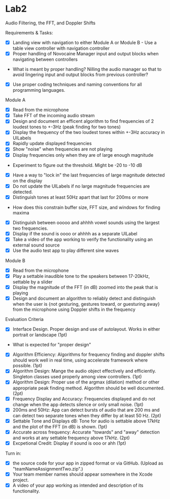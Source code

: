 # Lab2
Audio Filtering, the FFT, and Doppler Shifts

Requirements & Tasks:
- [x] Landing view with navigation to either Module A or Module B - Use a table view controller with navigation controller
- [x] Proper handling of Novocaine Manager input and output blocks when navigating between controllers
-  What is meant by proper handling? Nilling the audio manager so that to avoid lingering input and output blocks from previous controller?
- [x] Use proper coding techniques and naming conventions for all programming languages.

Module A
- [x] Read from the microphone
- [x] Take FFT of the incoming audio stream
- [x] Design and document an efficent algorithm to find frequencies of 2 loudest tones to +-3Hz (peak finding for two tones)
- [x] Display the frequency of the two loudest tones within +-3Hz accuracy in UILabels
- [x] Rapidly update displayed frequencies
- [x] Show "noise" when frequencies are not playing
- [x] Display frequencies only when they are of large enough magnitude
- Experiment to figure out the threshold. Might be -20 to -10 dB
- [x] Have a way to "lock in" the last frequencies of large magnitude detected on the display
- [x] Do not update the UILabels if no large magnitude frequencies are detected.
- [x] Distinguish tones at least 50Hz apart that last for 200ms or more
- How does this constrain buffer size, FFT size, and windows for finding maxima
- [x] Distinguish between ooooo and ahhhh vowel sounds using the largest two frequencies.
- [x] Display if the sound is oooo or ahhhh as a separate UILabel
- [x] Take a video of the app working to verify the functionality using an external sound source
- [x] Use the audio test app to play different sine waves

Module B
- [x] Read from the microphone
- [x] Play a settable inaudible tone to the speakers between 17-20kHz, settable by a slider
- [x] Display the magnitude of the FFT (in dB) zoomed into the peak that is playing
- [x] Design and document an algorithm to reliably detect and distinguish when the user is {not gesturing, gestures toward, or guesturing away} from the microphone using Doppler shifts in the frequency

Evaluation Criteria
- [x] Interface Design. Proper design and use of autolayout. Works in either portrait or landscape (1pt)
- What is expected for "proper design"
- [x] Algorithm Efficiency: Algorithms for frequency finding and doppler shifts should work well in real time, using accelerate framework where possible. (1pt)
- [x] Algorithm Design: Mange the audio object effectively and efficiently. Singleton classes used properly among view controllers. (1pt)
- [x] Algorithm Design: Proper use of the argmax (dilation) method or other appropriate peak finding method. Algorithm should be well documented. (2pt)
- [x] Frequency Display and Accuracy: Frequencies displayed and do not change when the app detects silence or only small noise. (1pt)
- [x] 200ms and 50Hz: App can detect bursts of audio that are 200 ms and can detect two separate tones when they differ by at least 50 Hz. (2pt)
- [x] Settable Tone and Displays dB: Tone for audio is settable above 17kHz and the plot of the FFT (in dB) is shown. (1pt)
- [x] Accurate across frequency: Accurate "towards" and "away" detection and works at any settable frequency above 17kHz. (2pt)
- [x] Excpetional Credit: Display if sound is ooo or ahh (1pt)

Turn in:
- [x] the source code for your app in zipped format or via GitHub. (Upload as "teamNameAssignmentTwo.zip".) 
- [x] Your team member names should appear somewhere in the Xcode project. 
- [x] A video of your app working as intended and description of its functionality.
